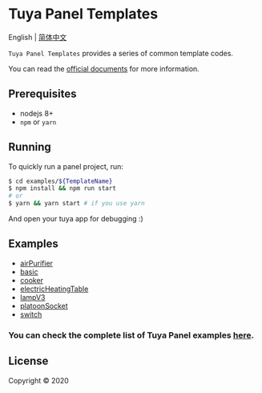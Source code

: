 # Tuya Panel Templates

English | [简体中文](./README-zh_CN.md)

`Tuya Panel Templates` provides a series of common template codes.

You can read the [official documents](https://docs.tuya.com/en/iot/panel-development/panel-sdk-development/5-min/panel-sdk-development-quick-start/panel-sdk-development-quick-start?id=K97rjqafxx0y7) for more information.

## Prerequisites

- nodejs 8+
- `npm` or `yarn`

## Running

To quickly run a panel project, run:

```bash
$ cd examples/${TemplateName}
$ npm install && npm run start
# or
$ yarn && yarn start # if you use yarn
```

And open your tuya app for debugging :)

## Examples

- [airPurifier](./examples/airPurifier)
- [basic](./examples/basic)
- [cooker](./examples/cooker)
- [electricHeatingTable](./examples/electricHeatingTable)
- [lampV3](./examples/lampV3)
- [platoonSocket](./examples/platoonSocket)
- [switch](./examples/switch)

### You can check the complete list of Tuya Panel examples [here](./examples).

## License

Copyright © 2020
